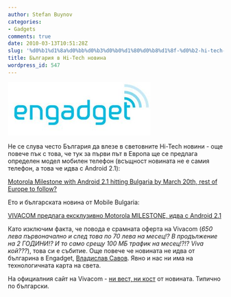 ```yaml
---
author: Stefan Buynov
categories:
- Gadgets
comments: true
date: 2010-03-13T10:51:28Z
slug: '%d0%b1%d1%8a%d0%bb%d0%b3%d0%b0%d1%80%d0%b8%d1%8f-%d0%b2-hi-tech-%d0%bd%d0%be%d0%b2%d0%b8%d0%bd%d0%b0'
title: България в Hi-Tech новина
wordpress_id: 547
---
```


[![](/images/2010/03/engadget.jpg)](http://www.engadget.com/)

Не се слува често България да влезе в световните Hi-Tech новини - още повече пък с това, че тук за първи път в Европа ще се предлага определен модел мобилен телефон (всъщност новината не е самия телефон, а това че идва с Android 2.1):

[Motorola Milestone with Android 2.1 hitting Bulgaria by March 20th, rest of Europe to follow?](http://www.engadget.com/2010/03/12/motorola-milestone-with-android-2-1-hitting-bulgaria-by-march-20/)

Ето и българската новина от Mobile Bulgaria:

[VIVACOM предлага ексклузивно Motorola MILESTONE, идва с Android 2.1](http://www.mobilebulgaria.com/news/view.php?id=15362)

Като изключим факта, че повода е срамната оферта на Vivacom (_650 лева първоначално и след това по 70 лева на месец!? В продължение на 2 ГОДИНИ!? И то само срещу 100 МБ трафик на месец!?!? Viva кой???_), това си е събитие. Още повече че новината не идва от българина в Engadget, [Владислав Савов](http://www.engadget.com/editor/vladislav-savov). Явно и нас ни има на технологичната карта на света.

На официалния сайт на Vivacom - [ни вест, ни кост](http://vivacom.bg/bg/residential/devices/section/mobilni_telefoni/list/?sc[]=15&option=1) от новината. Типично по български.

